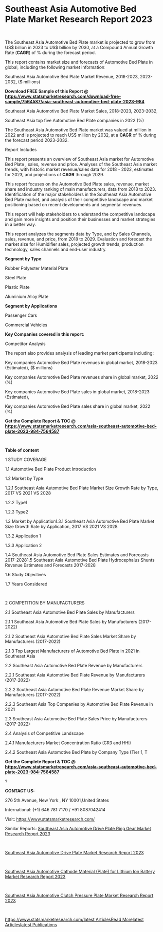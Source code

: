 <h1>Southeast Asia Automotive Bed Plate Market Research Report 2023</h1><br/><p>The Southeast Asia Automotive Bed Plate market is projected to grow from US$ billion in 2023 to US$ billion by 2030, at a Compound Annual Growth Rate (<strong>CAGR</strong>) of % during the forecast period.</p>
 
 
 
 <p>This report contains market size and forecasts of Automotive Bed Plate in global, including the following market information:</p>
 
 
 
 <p>Southeast Asia Automotive Bed Plate Market Revenue, 2018-2023, 2023-2032, ($ millions)</p>
 
 
 
 <p><strong>Download FREE Sample of this Report @ <a href="https://www.statsmarketresearch.com/download-free-sample/7564587/asia-southeast-automotive-bed-plate-2023-984">https://www.statsmarketresearch.com/download-free-sample/7564587/asia-southeast-automotive-bed-plate-2023-984</a></strong></p>
 
 
 
 <p>Southeast Asia Automotive Bed Plate Market Sales, 2018-2023, 2023-2032,</p>
 
 
 
 <p>Southeast Asia top five Automotive Bed Plate companies in 2022 (%)</p>
 
 
 
 <p>The Southeast Asia Automotive Bed Plate market was valued at million in 2022 and is projected to reach US$ million by 2032, at a <strong>CAGR</strong> of % during the forecast period 2023-2032.</p>
 
 
 
 <p>Report Includes</p>
 
 
 
 <p>This report presents an overview of Southeast Asia market for Automotive Bed Plate , sales, revenue and price. Analyses of the Southeast Asia market trends, with historic market revenue/sales data for 2018 - 2022, estimates for 2023, and projections of <strong>CAGR</strong> through 2029.</p>
 
 
 
 <p>This report focuses on the Automotive Bed Plate sales, revenue, market share and industry ranking of main manufacturers, data from 2018 to 2023. Identification of the major stakeholders in the Southeast Asia Automotive Bed Plate market, and analysis of their competitive landscape and market positioning based on recent developments and segmental revenues.</p>
 
 
 
 <p>This report will help stakeholders to understand the competitive landscape and gain more insights and position their businesses and market strategies in a better way.</p>
 
 
 
 <p>This report analyzes the segments data by Type, and by Sales Channels, sales, revenue, and price, from 2018 to 2029. Evaluation and forecast the market size for Humidifier sales, projected growth trends, production technology, sales channels and end-user industry.</p>
 
 
 
 <p><strong>Segment by Type</strong></p>
 
 
 
 <p>Rubber Polyester Material Plate</p>
 
 
 
 <p>Steel Plate</p>
 
 
 
 <p>Plastic Plate</p>
 
 
 
 <p>Aluminium Alloy Plate</p>
 
 
 
 <p><strong>Segment <strong><strong>by Applications</strong></strong></strong></p>
 
 
 
 <p>Passenger Cars</p>
 
 
 
 <p>Commercial Vehicles</p>
 
 
 
 <p><strong>Key Companies covered in this report:</strong></p>
 
 
 
 <p>Competitor Analysis</p>
 
 
 
 <p>The report also provides analysis of leading market participants including:</p>
 
 
 
 <p>Key companies Automotive Bed Plate revenues in global market, 2018-2023 (Estimated), ($ millions)</p>
 
 
 
 <p>Key companies Automotive Bed Plate revenues share in global market, 2022 (%)</p>
 
 
 
 <p>Key companies Automotive Bed Plate sales in global market, 2018-2023 (Estimated),</p>
 
 
 
 <p>Key companies Automotive Bed Plate sales share in global market, 2022 (%)</p>
 
 
 
 <div><b>Get the Complete Report & TOC @ <a href="https://www.statsmarketresearch.com/asia-southeast-automotive-bed-plate-2023-984-7564587">https://www.statsmarketresearch.com/asia-southeast-automotive-bed-plate-2023-984-7564587</a></b></div>
 
 
 
 <p><br />
 
 <b>Table of content</b></p>
 
 
 
 <p>1 STUDY COVERAGE<br />
 
 1.1 Automotive Bed Plate Product Introduction<br />
 
 1.2 Market by Type<br />
 
 1.2.1 Southeast Asia Automotive Bed Plate Market Size Growth Rate by Type, 2017 VS 2021 VS 2028<br />
 
 1.2.2 Type1<br />
 
 1.2.3 Type2<br />
 
 1.3 Market by Application1.3.1 Southeast Asia Automotive Bed Plate Market Size Growth Rate by Application, 2017 VS 2021 VS 2028<br />
 
 1.3.2 Application 1<br />
 
 1.3.3 Application 2<br />
 
 1.4 Southeast Asia Automotive Bed Plate Sales Estimates and Forecasts 2017-20281.5 Southeast Asia Automotive Bed Plate Hydrocephalus Shunts Revenue Estimates and Forecasts 2017-2028<br />
 
 1.6 Study Objectives<br />
 
 1.7 Years Considered<br />
 
 <br />
 
 2 COMPETITION BY MANUFACTURERS<br />
 
 2.1 Southeast Asia Automotive Bed Plate Sales by Manufacturers<br />
 
 2.1.1 Southeast Asia Automotive Bed Plate Sales by Manufacturers (2017-2022)<br />
 
 2.1.2 Southeast Asia Automotive Bed Plate Sales Market Share by Manufacturers (2017-2022)<br />
 
 2.1.3 Top Largest Manufacturers of Automotive Bed Plate in 2021 in Southeast Asia<br />
 
 2.2 Southeast Asia Automotive Bed Plate Revenue by Manufacturers<br />
 
 2.2.1 Southeast Asia Automotive Bed Plate Revenue by Manufacturers (2017-2022)<br />
 
 2.2.2 Southeast Asia Automotive Bed Plate Revenue Market Share by Manufacturers (2017-2022)<br />
 
 2.2.3 Southeast Asia Top Companies by Automotive Bed Plate Revenue in 2021<br />
 
 2.3 Southeast Asia Automotive Bed Plate Sales Price by Manufacturers (2017-2022)<br />
 
 2.4 Analysis of Competitive Landscape<br />
 
 2.4.1 Manufacturers Market Concentration Ratio (CR3 and HHI)<br />
 
 2.4.2 Southeast Asia Automotive Bed Plate by Company Type (Tier 1, T</p>
 
 
 
 <div><b>Get the Complete Report & TOC @ <a href="https://www.statsmarketresearch.com/asia-southeast-automotive-bed-plate-2023-984-7564587">https://www.statsmarketresearch.com/asia-southeast-automotive-bed-plate-2023-984-7564587</a></b></div>
 
 
 
 <p>? </p>
 
 
 
 <p><b>CONTACT US:</b><br />
 
 276 5th Avenue, New York , NY 10001,United States<br />
 
 International: (+1) 646 781 7170 / +91 8087042414<br />
 
 Visit: <a href="https://www.statsmarketresearch.com/">https://www.statsmarketresearch.com/</a><br />
 
 Similar Reports: <a href="https://www.statsmarketresearch.com/asia-southeast-automotive-bed-plate-2023-984-7564587">Southeast Asia Automotive Drive Plate Ring Gear Market Research Report 2023</a><br />
 
 <br />
 
 <a href="https://www.statsmarketresearch.com/asia-southeast-automotive-bed-plate-2023-984-7564587">Southeast Asia Automotive Drive Plate Market Research Report 2023</a><br />
 
 <br />
 
 <a href="https://www.statsmarketresearch.com/asia-southeast-automotive-bed-plate-2023-984-7564587">Southeast Asia Automotive Cathode Material (Plate) for Lithium Ion Battery Market Research Report 2023</a><br />
 
 <br />
 
 <a href="https://www.statsmarketresearch.com/asia-southeast-automotive-bed-plate-2023-984-7564587">Southeast Asia Automotive Clutch Pressure Plate Market Research Report 2023</a><br />
 
 <br />
 
 <a href="https://gyeongbokgung.com">https://www.statsmarketresearch.com/</a><a href="https://hallyeomaritime.com">latest Articles</a><a href="https://jingwansa.com">Read More</a><a href="https://nguoiviet.jp/">latest Articles</a><a href="https://www.intelmarketresearch.com/">latest Publications</a></p>